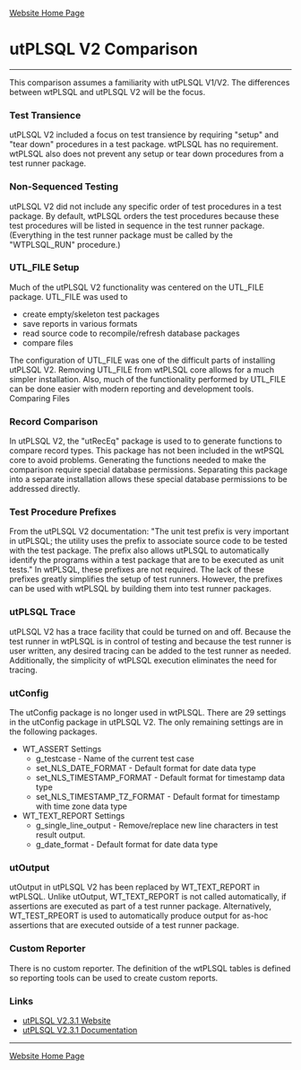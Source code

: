 [Website Home Page](README.md)

# utPLSQL V2 Comparison

---
This comparison assumes a familiarity with utPLSQL V1/V2.  The differences between wtPLSQL and utPLSQL V2 will be the focus.

### Test Transience
utPLSQL V2 included a focus on test transience by requiring "setup" and "tear down" procedures in a test package. wtPLSQL has no requirement. wtPLSQL also does not prevent any setup or tear down procedures from a test runner package.

### Non-Sequenced Testing
utPLSQL V2 did not include any specific order of test procedures in a test package.  By default, wtPLSQL orders the test procedures because these test procedures will be listed in sequence in the test runner package.  (Everything in the test runner package must be called by the "WTPLSQL_RUN" procedure.)

### UTL_FILE Setup
Much of the utPLSQL V2 functionality was centered on the UTL_FILE package. UTL_FILE was used to
* create empty/skeleton test packages
* save reports in various formats
* read source code to recompile/refresh database packages
* compare files

The configuration of UTL_FILE was one of the difficult parts of installing utPLSQL V2. Removing UTL_FILE from wtPLSQL core allows for a much simpler installation. Also, much of the functionality performed by UTL_FILE can be done easier with modern reporting and development tools.  Comparing Files 

### Record Comparison
In utPLSQL V2, the "utRecEq" package is used to to generate functions to compare record types. This package has not been included in the wtPSQL core to avoid problems. Generating the functions needed to make the comparison require special database permissions. Separating this package into a separate installation allows these special database permissions to be addressed directly.

### Test Procedure Prefixes
From the utPLSQL V2 documentation: "The unit test prefix is very important in utPLSQL; the utility uses the prefix to associate source code to be tested with the test package. The prefix also allows utPLSQL to automatically identify the programs within a test package that are to be executed as unit tests." In wtPLSQL, these prefixes are not required. The lack of these prefixes greatly simplifies the setup of test runners. However, the prefixes can be used with wtPLSQL by building them into test runner packages.

### utPLSQL Trace
utPLSQL V2 has a trace facility that could be turned on and off. Because the test runner in wtPLSQL is in control of testing and because the test runner is user written, any desired tracing can be added to the test runner as needed.  Additionally, the simplicity of wtPLSQL execution eliminates the need for tracing.

### utConfig
The utConfig package is no longer used in wtPLSQL. There are 29 settings in the utConfig package in utPLSQL V2. The only remaining settings are in the following packages.
* WT_ASSERT Settings
   * g_testcase - Name of the current test case
   * set_NLS_DATE_FORMAT - Default format for date data type
   * set_NLS_TIMESTAMP_FORMAT - Default format for timestamp data type
   * set_NLS_TIMESTAMP_TZ_FORMAT - Default format for timestamp with time zone data type
* WT_TEXT_REPORT Settings
   * g_single_line_output - Remove/replace new line characters in test result output.
   * g_date_format - Default format for date data type

### utOutput
utOutput in utPLSQL V2 has been replaced by WT_TEXT_REPORT in wtPLSQL. Unlike utOutput, WT_TEXT_REPORT is not called automatically, if assertions are executed as part of a test runner package.  Alternatively, WT_TEST_RPEORT is used to automatically produce output for as-hoc assertions that are executed outside of a test runner package.

### Custom Reporter
There is no custom reporter. The definition of the wtPLSQL tables is defined so reporting tools can be used to create custom reports.

### Links
* [utPLSQL V2.3.1 Website](https://utplsql.org/moving/2016/07/07/version-2-3-1-released.html)
* [utPLSQL V2.3.1 Documentation](https://utplsql.org/utPLSQL/v2.3.1/)


---
[Website Home Page](README.md)
